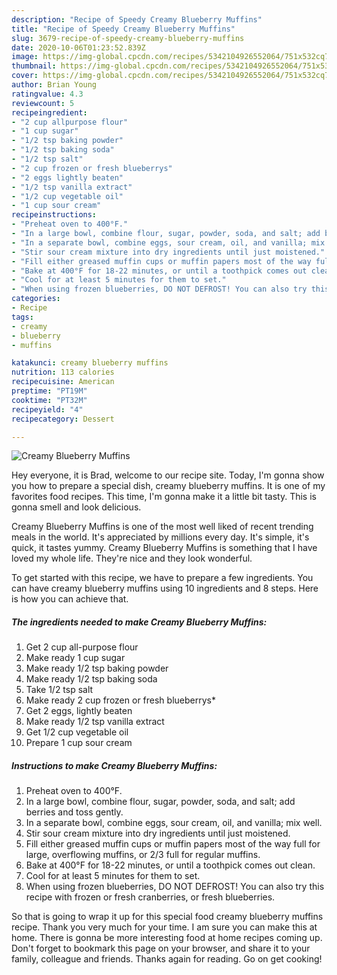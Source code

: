 ```yaml
---
description: "Recipe of Speedy Creamy Blueberry Muffins"
title: "Recipe of Speedy Creamy Blueberry Muffins"
slug: 3679-recipe-of-speedy-creamy-blueberry-muffins
date: 2020-10-06T01:23:52.839Z
image: https://img-global.cpcdn.com/recipes/5342104926552064/751x532cq70/creamy-blueberry-muffins-recipe-main-photo.jpg
thumbnail: https://img-global.cpcdn.com/recipes/5342104926552064/751x532cq70/creamy-blueberry-muffins-recipe-main-photo.jpg
cover: https://img-global.cpcdn.com/recipes/5342104926552064/751x532cq70/creamy-blueberry-muffins-recipe-main-photo.jpg
author: Brian Young
ratingvalue: 4.3
reviewcount: 5
recipeingredient:
- "2 cup allpurpose flour"
- "1 cup sugar"
- "1/2 tsp baking powder"
- "1/2 tsp baking soda"
- "1/2 tsp salt"
- "2 cup frozen or fresh blueberrys"
- "2 eggs lightly beaten"
- "1/2 tsp vanilla extract"
- "1/2 cup vegetable oil"
- "1 cup sour cream"
recipeinstructions:
- "Preheat oven to 400°F."
- "In a large bowl, combine flour, sugar, powder, soda, and salt; add berries and toss gently."
- "In a separate bowl, combine eggs, sour cream, oil, and vanilla; mix well."
- "Stir sour cream mixture into dry ingredients until just moistened."
- "Fill either greased muffin cups or muffin papers most of the way full for large, overflowing muffins, or 2/3 full for regular muffins."
- "Bake at 400°F for 18-22 minutes, or until a toothpick comes out clean."
- "Cool for at least 5 minutes for them to set."
- "When using frozen blueberries, DO NOT DEFROST! You can also try this recipe with frozen or fresh cranberries, or fresh blueberries."
categories:
- Recipe
tags:
- creamy
- blueberry
- muffins

katakunci: creamy blueberry muffins 
nutrition: 113 calories
recipecuisine: American
preptime: "PT19M"
cooktime: "PT32M"
recipeyield: "4"
recipecategory: Dessert

---
```



![Creamy Blueberry Muffins](https://img-global.cpcdn.com/recipes/5342104926552064/751x532cq70/creamy-blueberry-muffins-recipe-main-photo.jpg)

Hey everyone, it is Brad, welcome to our recipe site. Today, I'm gonna show you how to prepare a special dish, creamy blueberry muffins. It is one of my favorites food recipes. This time, I'm gonna make it a little bit tasty. This is gonna smell and look delicious.

Creamy Blueberry Muffins is one of the most well liked of recent trending meals in the world. It's appreciated by millions every day. It's simple, it's quick, it tastes yummy. Creamy Blueberry Muffins is something that I have loved my whole life. They're nice and they look wonderful.




To get started with this recipe, we have to prepare a few ingredients. You can have creamy blueberry muffins using 10 ingredients and 8 steps. Here is how you can achieve that.

<!--inarticleads1-->

##### The ingredients needed to make Creamy Blueberry Muffins:

1. Get 2 cup all-purpose flour
1. Make ready 1 cup sugar
1. Make ready 1/2 tsp baking powder
1. Make ready 1/2 tsp baking soda
1. Take 1/2 tsp salt
1. Make ready 2 cup frozen or fresh blueberrys*
1. Get 2 eggs, lightly beaten
1. Make ready 1/2 tsp vanilla extract
1. Get 1/2 cup vegetable oil
1. Prepare 1 cup sour cream




<!--inarticleads2-->

##### Instructions to make Creamy Blueberry Muffins:

1. Preheat oven to 400°F.
1. In a large bowl, combine flour, sugar, powder, soda, and salt; add berries and toss gently.
1. In a separate bowl, combine eggs, sour cream, oil, and vanilla; mix well.
1. Stir sour cream mixture into dry ingredients until just moistened.
1. Fill either greased muffin cups or muffin papers most of the way full for large, overflowing muffins, or 2/3 full for regular muffins.
1. Bake at 400°F for 18-22 minutes, or until a toothpick comes out clean.
1. Cool for at least 5 minutes for them to set.
1. When using frozen blueberries, DO NOT DEFROST! You can also try this recipe with frozen or fresh cranberries, or fresh blueberries.




So that is going to wrap it up for this special food creamy blueberry muffins recipe. Thank you very much for your time. I am sure you can make this at home. There is gonna be more interesting food at home recipes coming up. Don't forget to bookmark this page on your browser, and share it to your family, colleague and friends. Thanks again for reading. Go on get cooking!
